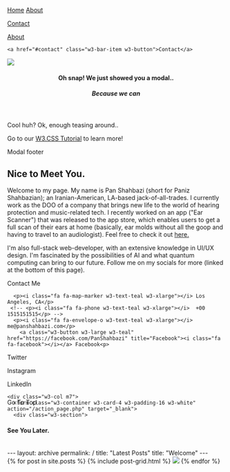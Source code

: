<html>
<meta charset="UTF-8">
<meta name="viewport" content="width=device-width, initial-scale=1">
<link rel="stylesheet" href="https://www.w3schools.com/w3css/4/w3.css">
<link rel="stylesheet" href="https://www.w3schools.com/lib/w3-theme-black.css">
<link rel="stylesheet" href="https://cdnjs.cloudflare.com/ajax/libs/font-awesome/4.7.0/css/font-awesome.min.css">
<body id="myPage">



<!-- Navbar -->
<div class="w3-top">
 <div class="w3-bar w3-theme-d2 w3-left-align">

  <a href="#" class="w3-bar-item w3-button w3-teal"><i class="fa fa-home w3-margin-right"></i>Home</a>
  <a href="#team" class="w3-bar-item w3-button w3-hide-small w3-hover-white">About</a>

  <a href="#contact" class="w3-bar-item w3-button w3-hide-small w3-hover-white">Contact</a>
    <div class="w3-dropdown-hover w3-hide-small">

  </div>

 </div>

  <!-- Navbar on small screens -->
  <div id="navDemo" class="w3-bar-block w3-theme-d2 w3-hide w3-hide-large w3-hide-medium">
    <a href="#team" class="w3-bar-item w3-button">About</a>

    <a href="#contact" class="w3-bar-item w3-button">Contact</a>

  </div>
</div>

<!-- Image Header -->

  <img src="https://serving.photos.photobox.com/010393455ff5cb4f6366044b0286df7e8e1e39d8fea4194c961a795511fadfdc236e7dca.jpg">
  <div class="w3-container w3-display-bottomleft w3-margin-bottom">  

  </div>


<!-- Modal -->
<div id="id01" class="w3-modal">
  <div class="w3-modal-content w3-card-4 w3-animate-top">
    <header class="w3-container w3-teal w3-display-container"> 
      <span onclick="document.getElementById('id01').style.display='none'" class="w3-button w3-teal w3-display-topright"><i class="fa fa-remove"></i></span>
      <h4>Oh snap! We just showed you a modal..</h4>
      <h5>Because we can <i class="fa fa-smile-o"></i></h5>
    </header>
    <div class="w3-container">
      <p>Cool huh? Ok, enough teasing around..</p>
      <p>Go to our <a class="w3-text-teal" href="/w3css/default.asp">W3.CSS Tutorial</a> to learn more!</p>
    </div>
    <footer class="w3-container w3-teal">
      <p>Modal footer</p>
    </footer>
  </div>
</div>

<!-- Team Container -->
<div class="w3-container w3-padding-64 w3-center" id="team">
<h2>Nice to Meet You.</h2>
<p>Welcome to my page. My name is Pan Shahbazi (short for Paniz Shahbazian); an Iranian-American, LA-based jack-of-all-trades. I currently work as the DOO of a company that brings new life to the world of hearing protection and music-related tech. I recently worked on an app ("Ear Scanner") that was released to the app store, which enables users to get a full scan of their ears at home (basically, ear molds without all the goop and having to travel to an audiologist). Feel free to check it out <a href="https://apps.apple.com/us/app/ear-scanner/id1557053042">here.</a></p><p>

I'm also full-stack web-developer, with an extensive knowledge in UI/UX design. I'm fascinated by the possibilities of AI and what quantum computing can bring to our future. Follow me on my socials for more (linked at the bottom of this page).
</p>




</div>

<div class="w3-container w3-padding-64 w3-theme-l5" id="contact">
  <div class="w3-row">
    <div class="w3-col m5">
    <div class="w3-padding-16"><span class="w3-xlarge w3-border-teal w3-bottombar">Contact Me</span></div>

      <p><i class="fa fa-map-marker w3-text-teal w3-xlarge"></i> Los Angeles, CA</p>
     <!-- <p><i class="fa fa-phone w3-text-teal w3-xlarge"></i>  +00 1515151515</p> -->
      <p><i class="fa fa-envelope-o w3-text-teal w3-xlarge"></i> me@panshahbazi.com</p>
        <a class="w3-button w3-large w3-teal" href="https://facebook.com/PanShahbazi" title="Facebook"><i class="fa fa-facebook"></i></a> Facebook<p>
  <a class="w3-button w3-large w3-teal" href="https://twitter.com/PanShahbazi" title="Twitter"><i class="fa fa-twitter"></i></a> Twitter<p>
  <a class="w3-button w3-large w3-teal" href="https://instagram.com/PanShahbazi" title="IG"><i class="fa fa-instagram"></i></a> Instagram<p>
  <a class="w3-button w3-large w3-teal w3-hide-small" href="https://linkedin.com/PanShahbazi" title="Linkedin"><i class="fa fa-linkedin"></i></a> LinkedIn
   
    <div class="w3-col m7">
      <form class="w3-container w3-card-4 w3-padding-16 w3-white" action="/action_page.php" target="_blank">
      <div class="w3-section">      
  <script src="https://apps.elfsight.com/p/platform.js" defer></script>
<div class="elfsight-app-1799076e-d996-443f-a7e0-c0b486c0d2f3"></div>
    </div>
  </div>
</div>

<!-- Image of location/map -->

<!-- Footer -->
<footer class="w3-container w3-padding-32 w3-theme-d1 w3-center">
  <h4>See You Later.</h4>



  <div style="position:relative;bottom:100px;z-index:1;" class="w3-tooltip w3-right">
    <span class="w3-text w3-padding w3-teal w3-hide-small">Go To Top</span>   
    <a class="w3-button w3-theme" href="#myPage"><span class="w3-xlarge">
    <i class="fa fa-chevron-circle-up"></i></span></a>
  </div>
</footer>

<script>
// Script for side navigation
function w3_open() {
  var x = document.getElementById("mySidebar");
  x.style.width = "300px";
  x.style.paddingTop = "10%";
  x.style.display = "block";
}

// Close side navigation
function w3_close() {
  document.getElementById("mySidebar").style.display = "none";
}

// Used to toggle the menu on smaller screens when clicking on the menu button
function openNav() {
  var x = document.getElementById("navDemo");
  if (x.className.indexOf("w3-show") == -1) {
    x.className += " w3-show";
  } else { 
    x.className = x.className.replace(" w3-show", "");
  }
}
</script>

</body>
</html>
---
layout: archive
permalink: /
title: "Latest Posts"
title: "Welcome"
---

<div class="tiles">
{% for post in site.posts %}
	{% include post-grid.html %}
  <img src="https://i.ibb.co/S6JGSdL/Untitled-design-3.png">
{% endfor %}
</div><!-- /.tiles -->
